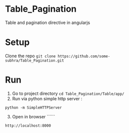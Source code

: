 # Table_Pagination

Table and pagination directive in angularjs

# Setup

Clone the repo ```git clone https://github.com/some-subhra/Table_Pagination.git```

# Run

1. Go to project directory ```cd Table_Pagination/Table/app/```
2. Run via python simple http server : 
```
python -m SimpleHTTPServer
```

3. Open in browser `````` 
```
http://localhost:8000
```

